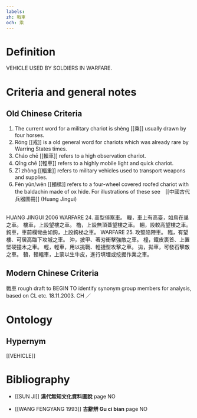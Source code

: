 ```yaml
---
labels: 
zh: 戰車
och: 乘
---
```


# Definition
VEHICLE USED BY SOLDIERS IN WARFARE.
# Criteria and general notes
## Old Chinese Criteria
1. The current word for a military chariot is shèng [[乘]] usually drawn by four horses.
2. Róng [[戎]] is a old general word for chariots which was already rare by Warring States times.
3. Cháo chē [[轈車]] refers to a high observation chariot.
4. Qīng chē [[輕車]] refers to a highly mobile light and quick chariot.
5. Zī zhòng [[輜重]] refers to military vehicles used to transport weapons and supplies.
6. Fén yūn/wēn [[轒榡]] refers to a four-wheel covered roofed chariot with the baldachin made of ox hide.
For illustrations of these see　[[中國古代兵器圖冊]] (Huang Jingui)
## 
HUANG JINGUI 2006
WARFARE 24. 高型偵察車。
轈，車上有高臺，如鳥在巢之車。
樓車，上設望樓之車。
櫓，上設無頂蓋望樓之車。
輣，設較高望樓之車。
鉤車，車前欄彎曲如鉤，上設鉤梯之車。
WARFARE 25. 攻堅陷陣車。
臨，有望樓、可居高臨下攻城之車。
沖，披甲、著刃衝擊強敵之車。
橦，鐵皮裹首、上置堅硬撞木之車。
輕，輕車，用以挑戰、輕捷型攻擊之車。
拋，拋車，可發石擊敵之車。
轒，轒轀車，上蒙以生牛皮，進行填埋或挖掘作業之車。
## Modern Chinese Criteria
戰車
rough draft to BEGIN TO identify synonym group members for analysis, based on CL etc. 18.11.2003. CH ／
# Ontology

## Hypernym
[[VEHICLE]]
# Bibliography
- [[SUN JI]]
**漢代無知文化資料圖說** page NO

- [[WANG FENGYANG 1993]]
**古辭辨 Gu ci bian** page NO
